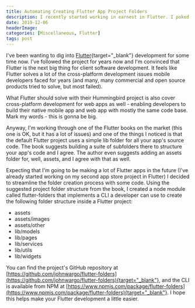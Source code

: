 ```yaml
---
title: Automating Creating Flutter App Project Folders
description: I recently started working in earnest in Flutter. I poked and prodded at it for a while, but I finally worked through a couple of books and articles and have a good feel for the framework. This article describes a little command-line utility I created to automatically setup a Flutter project folder structure.
date: 2019-12-06
headerImage: 
categories: [Miscellaneous, Flutter]
tags: post
---
```


I've been wanting to dig into [Flutter](https://flutter.dev/){target="_blank"} development for some time now. I've followed the project for years now and I'm convinced that Flutter is the next big thing for client software development. It feels like Flutter solves a lot of the cross-platform development issues mobile developers faced for years (and many, many commercial and open source products tried to solve, but most failed). 

What Flutter should solve with their Hummingbird project is also cover cross-platform development for web apps as well - enabling developers to build their native mobile app and web app with mostly the same code base. Mark my words - this is gonna be big.

Anyway, I'm working through one of the Flutter books on the market (this one is OK, but it has a lot of issues) and one of the things I noticed is that the default Flutter project uses a simple lib folder for all your app's source code. The book suggests building a suite of subfolders there to structure your app's code and I agree. The author even suggests adding an assets folder for, well, assets, and I agree with that as well.

Expecting that I'm going to be making a lot of Flutter apps in the future (I've already started working on my second app store project in Flutter) I decided to streamline the folder creation process with some code. Using the suggested project folder structure from the book, I created a node module called flutter-folders that implements a CLI a developer can use to create the following folder structure inside a Flutter project:

* assets
* assets/images
* assets/other
* lib/models
* lib/pages
* lib/services
* lib/utils
* lib/widgets

You can find the project's GitHub repository at [https://github.com/johnwargo/flutter-folders](https://github.com/johnwargo/flutter-folders){target="_blank"}, and the CLI is available from NPM at [https://www.npmjs.com/package/flutter-folders](https://www.npmjs.com/package/flutter-folders){target="_blank"}. I hope this helps make your Flutter development a little easier.